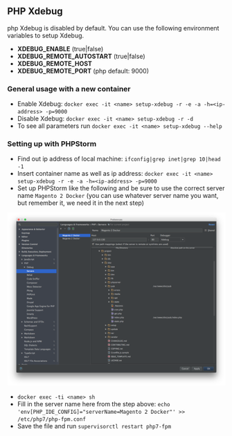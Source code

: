 ## PHP Xdebug 
php Xdebug is disabled by default. You can use the following environment variables to setup Xdebug.

- **XDEBUG_ENABLE** (true|false)
- **XDEBUG_REMOTE_AUTOSTART** (true|false)
- **XDEBUG_REMOTE_HOST**
- **XDEBUG_REMOTE_PORT** (php default: 9000)

### General usage with a new container 

- Enable Xdebug: `docker exec -it <name> setup-xdebug -r -e -a -h=<ip-address> -p=9000`
- Disable Xdebug: `docker exec -it <name> setup-xdebug -r -d`
- To see all parameters run `docker exec -it <name> setup-xdebug --help`

### Setting up with PHPStorm

- Find out ip address of local machine: `ifconfig|grep inet|grep 10|head -1`
- Insert container name as well as ip address: `docker exec -it <name> setup-xdebug -r -e -a -h=<ip-address> -p=9000`
- Set up PHPStorm like the following and be sure to use the correct server name `Magento 2 Docker` (you can use whatever server name you want, but remember it, we need it in the next step)

![alt text](phpstorm-xdebug-settings.png "Xdebug PHPStorm Settings")

- `docker exec -ti <name> sh`
- Fill in the server name here from the step above: `echo 'env[PHP_IDE_CONFIG]="serverName=Magento 2 Docker"' >> /etc/php7/php-fpm.conf`
- Save the file and run `supervisorctl restart php7-fpm`
